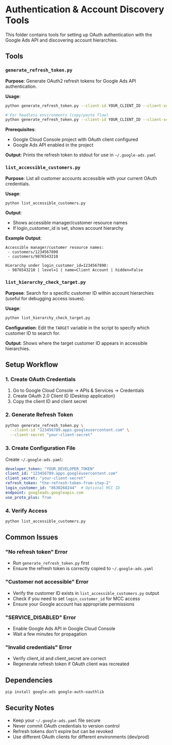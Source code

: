 # Authentication & Account Discovery Tools

This folder contains tools for setting up OAuth authentication with the Google Ads API and discovering account hierarchies.

## Tools

### `generate_refresh_token.py`
**Purpose**: Generate OAuth2 refresh tokens for Google Ads API authentication.

**Usage**:
```bash
python generate_refresh_token.py --client-id YOUR_CLIENT_ID --client-secret YOUR_SECRET

# For headless environments (copy/paste flow)
python generate_refresh_token.py --client-id YOUR_CLIENT_ID --client-secret YOUR_SECRET --console
```

**Prerequisites**:
- Google Cloud Console project with OAuth client configured
- Google Ads API enabled in the project

**Output**: Prints the refresh token to stdout for use in `~/.google-ads.yaml`

### `list_accessible_customers.py`
**Purpose**: List all customer accounts accessible with your current OAuth credentials.

**Usage**:
```bash
python list_accessible_customers.py
```

**Output**:
- Shows accessible manager/customer resource names
- If login_customer_id is set, shows account hierarchy

**Example Output**:
```
Accessible manager/customer resource names:
 - customers/1234567890
 - customers/9876543210

Hierarchy under login_customer_id=1234567890:
 - 9876543210 | level=1 | name=Client Account | hidden=False
```

### `list_hierarchy_check_target.py`
**Purpose**: Search for a specific customer ID within account hierarchies (useful for debugging access issues).

**Usage**:
```bash
python list_hierarchy_check_target.py
```

**Configuration**: Edit the `TARGET` variable in the script to specify which customer ID to search for.

**Output**: Shows where the target customer ID appears in accessible hierarchies.

## Setup Workflow

### 1. Create OAuth Credentials
1. Go to Google Cloud Console → APIs & Services → Credentials
2. Create OAuth 2.0 Client ID (Desktop application)
3. Copy the client ID and client secret

### 2. Generate Refresh Token
```bash
python generate_refresh_token.py \
  --client-id "123456789.apps.googleusercontent.com" \
  --client-secret "your-client-secret"
```

### 3. Create Configuration File
Create `~/.google-ads.yaml`:
```yaml
developer_token: "YOUR_DEVELOPER_TOKEN"
client_id: "123456789.apps.googleusercontent.com"
client_secret: "your-client-secret" 
refresh_token: "the-refresh-token-from-step-2"
login_customer_id: "8630268244"  # Optional MCC ID
endpoint: googleads.googleapis.com
use_proto_plus: True
```

### 4. Verify Access
```bash
python list_accessible_customers.py
```

## Common Issues

### "No refresh token" Error
- Run `generate_refresh_token.py` first
- Ensure the refresh token is correctly copied to `~/.google-ads.yaml`

### "Customer not accessible" Error  
- Verify the customer ID exists in `list_accessible_customers.py` output
- Check if you need to set `login_customer_id` for MCC access
- Ensure your Google account has appropriate permissions

### "SERVICE_DISABLED" Error
- Enable Google Ads API in Google Cloud Console
- Wait a few minutes for propagation

### "Invalid credentials" Error
- Verify client_id and client_secret are correct
- Regenerate refresh token if OAuth client was recreated

## Dependencies

```bash
pip install google-ads google-auth-oauthlib
```

## Security Notes

- Keep your `~/.google-ads.yaml` file secure
- Never commit OAuth credentials to version control
- Refresh tokens don't expire but can be revoked
- Use different OAuth clients for different environments (dev/prod)
